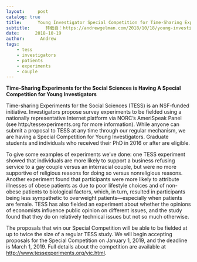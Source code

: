 ```yaml
---
layout:     post
catalog: true
title:      Young Investigator Special Competition for Time-Sharing Experiment for the Social Sciences
subtitle:      转载自：https://andrewgelman.com/2018/10/18/young-investigator-special-competition-for-time-sharing-experiment-for-the-social-sciences/
date:      2018-10-19
author:      Andrew
tags:
    - tess
    - investigators
    - patients
    - experiments
    - couple
---
```


**Time-Sharing Experiments for the Social Sciences is Having A Special Competition for Young Investigators**

Time-sharing Experiments for the Social Sciences (TESS) is an NSF-funded initiative. Investigators propose survey experiments to be fielded using a nationally representative Internet platform via NORC’s AmeriSpeak Panel (see http:/tessexperiments.org for more information). While anyone can submit a proposal to TESS at any time through our regular mechanism, we are having a Special Competition for Young Investigators. Graduate students and individuals who received their PhD in 2016 or after are eligible.

To give some examples of experiments we’ve done: one TESS experiment showed that individuals are more likely to support a business refusing service to a gay couple versus an interracial couple, but were no more supportive of religious reasons for doing so versus nonreligious reasons. Another experiment found that participants were more likely to attribute illnesses of obese patients as due to poor lifestyle choices and of non-obese patients to biological factors, which, in turn, resulted in participants being less sympathetic to overweight patients—especially when patients are female. TESS has also fielded an experiment about whether the opinions of economists influence public opinion on different issues, and the study found that they do on relatively technical issues but not so much otherwise.

The proposals that win our Special Competition will be able to be fielded at up to twice the size of a regular TESS study. We will begin accepting proposals for the Special Competition on January 1, 2019, and the deadline is March 1, 2019. Full details about the competition are available at http://www.tessexperiments.org/yic.html.
